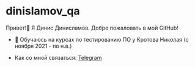 # dinislamov_qa
Привет!:wave: Я Динис Динисламов. Добро пожаловать в мой GitHub!

- 🌱 Обучаюсь на курсах по тестированию ПО у Кротова Николая (с ноября 2021 - по н.в.)

- Как со мной связаться: [Telegram](https://t.me/forwator221)